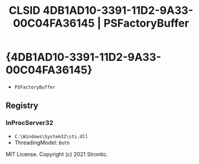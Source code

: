 ﻿---
title: "CLSID 4DB1AD10-3391-11D2-9A33-00C04FA36145 | PSFactoryBuffer"
excerpt: What is COM-Object CLSID 4DB1AD10-3391-11D2-9A33-00C04FA36145?
---

# {4DB1AD10-3391-11D2-9A33-00C04FA36145}

* `PSFactoryBuffer`

## Registry


### InProcServer32

* `C:\Windows\System32\sti.dll`
* ThreadingModel: `Both`

MIT License. Copyright (c) 2021 Strontic.


